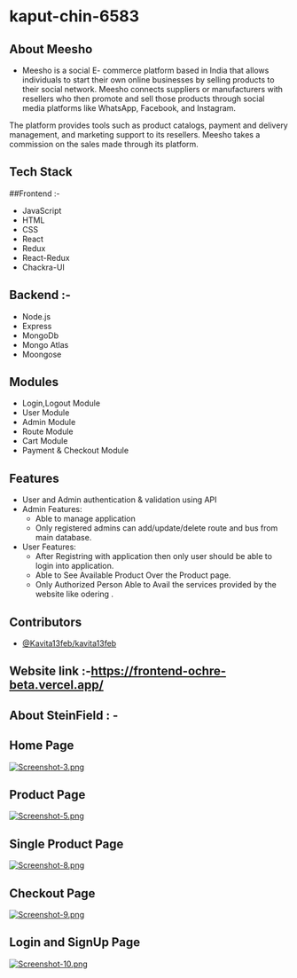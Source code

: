 # kaput-chin-6583


## About Meesho
* Meesho is a social E- commerce platform based in India that allows individuals to start their own online businesses by selling products to their social network. Meesho connects suppliers or manufacturers with resellers who then promote and sell those products through social media platforms like WhatsApp, Facebook, and Instagram.

The platform provides tools such as product catalogs, payment and delivery management, and marketing support to its resellers. Meesho takes a commission on the sales made through its platform.


## Tech Stack 
##Frontend :-
* JavaScript 
* HTML
* CSS
* React
* Redux
* React-Redux
* Chackra-UI
## Backend :-
* Node.js 
* Express
* MongoDb
* Mongo Atlas
* Moongose


## Modules

* Login,Logout Module
* User Module
* Admin Module
* Route Module
* Cart Module
* Payment & Checkout Module


## Features

* User and Admin authentication & validation using API
* Admin Features:
     * Able to manage application
     * Only registered admins can add/update/delete route and bus from main database.
* User Features:
     * After Registring with application then only user should be able to login into application.
     * Able to See Available Product Over the Product page.
     * Only Authorized Person Able to Avail the services provided by the website like odering .


## Contributors

* [@Kavita13feb/kavita13feb](https://github.com/Kavita13feb/kavita13feb)






## Website link :-https://frontend-ochre-beta.vercel.app/
## About SteinField : -

## Home Page
[![Screenshot-3.png](https://i.postimg.cc/dVjZZ64c/Screenshot-3.png)](https://postimg.cc/rDzwvSBf)
## Product Page
[![Screenshot-5.png](https://i.postimg.cc/J7HqHwJw/Screenshot-5.png)](https://postimg.cc/MXxRgFdt)
## Single Product Page
[![Screenshot-8.png](https://i.postimg.cc/j5HSBdm0/Screenshot-8.png)](https://postimg.cc/mzr4HRT8)
## Checkout Page
[![Screenshot-9.png](https://i.postimg.cc/85S1dg5y/Screenshot-9.png)](https://postimg.cc/FfT5mq0c)
## Login and SignUp Page
[![Screenshot-10.png](https://i.postimg.cc/6QdKpb0C/Screenshot-10.png)](https://postimg.cc/Z9K2fcXq)
